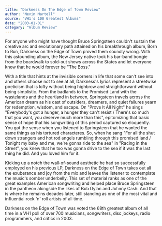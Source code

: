 ```yaml
---
title: "Darkness On The Edge of Town Review"
author: "Nevin Martell"
source: "VH1's 100 Greatest Albums"
date: "2003-01-01"
category: "Album Review"
---
```


For anyone who might have thought Bruce Springsteen couldn't sustain the creative arc and evolutionary path attained on his breakthrough album, Born to Run, Darkness on the Edge of Town proved them soundly wrong. With this astounding album, the New Jersey native took his bar-band boogie from the boardwalk to sold-out shows across the States and let everyone know that he would forever be "The Boss."

With a title that hints at the invisible corners in life that some can't see into and others choose not to see at all, Darkness's lyrics represent a streetwise poeticism that is lofty without being highbrow and straightforward without being simplistic. From the badlands to the Promised Land with the wastelands and the heartland in between, Springsteen travels across the American dream as his cast of outsiders, dreamers, and quiet failures yearn for redemption, wisdom, and escape. On "Prove It All Night" he sings "Everybody's got a hunger, a hunger they can't resist / There's so much that you want, you deserve much more than this", epitomizing that basic sense of hope that his songwriting of this period captured so eloquently. You got the sense when you listened to Springsteen that he wanted the same things as his tortured characteres. So, when he sang "For all the shut down strangers and hot rod angels rumbling through this promised land / Tonight my baby and me, we're gonna ride to the sea" in "Racing in the Street", you knew that he too was gonna drive to the sea if it was the last thing he did. And you loved him for it.

Kicking up a notch the wall-of-sound aesthetic he had so successfully employed on his previous LP, Darkness on the Edge of Town takes out all the exuberance and joy from the mix and leaves the listener to contemplate the music's somber underbelly. This set of material ranks as one of the great examples American songwriting and helped place Bruce Springsteen in the pantheon alongside the likes of Bob Dylan and Johnny Cash. And that is where he remains decades later, still standing as one of the most vital and influential rock 'n' roll artists of all time.

Darkness on the Edge of Town was voted the 68th greatest album of all time in a VH1 poll of over 700 musicians, songwriters, disc jockeys, radio programmers, and critics in 2003.
